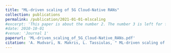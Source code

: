 ```yaml
---
title: "ML-driven scaling of 5G Cloud-Native RANs"
collection: publications
permalink: /publication/2021-01-01-mlscaling
#excerpt: 'This paper is about the number 2. The number 3 is left for future work.'
#date: 2010-10-01
#venue: 'Journal 1'
paperurl: 'ML-driven_scaling_of_5G_Cloud-Native_RANs.pdf'
citation: 'A. Mudvari, N. Makris, L. Tassiulas, " ML-driven scaling of 5G Cloud-Native RANs," IEEE Global Communications Conference (GLOBECOM), 2021'
---
```

